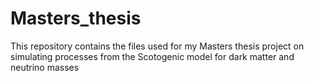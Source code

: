 # Masters_thesis
This repository contains the files used for my Masters thesis project on simulating processes from the Scotogenic model for dark matter and neutrino masses
